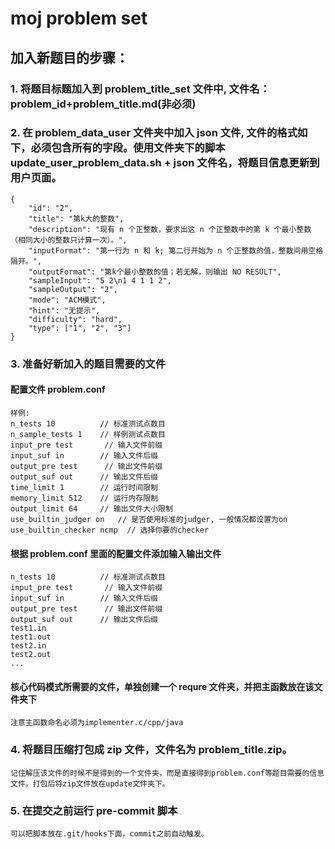 # moj problem set

## 加入新题目的步骤：

### 1. 将题目标题加入到 problem_title_set 文件中, 文件名：problem_id+problem_title.md(非必须)

### 2. 在 problem_data_user 文件夹中加入 json 文件, 文件的格式如下，必须包含所有的字段。使用文件夹下的脚本 update_user_problem_data.sh + json 文件名，将题目信息更新到用户页面。

    {
        "id": "2",
        "title": "第k大的整数",
        "description": "现有 n 个正整数，要求出这 n 个正整数中的第 k 个最小整数（相同大小的整数只计算一次）。",
        "inputFormat": "第一行为 n 和 k; 第二行开始为 n 个正整数的值，整数间用空格隔开。",
        "outputFormat": "第k个最小整数的值；若无解，则输出 NO RESULT",
        "sampleInput": "5 2\n1 4 1 1 2",
        "sampleOutput": "2",
        "mode": "ACM模式",
        "hint": "无提示",
        "difficulty": "hard",
        "type": ["1", "2", "3"]
    }

### 3. 准备好新加入的题目需要的文件

#### 配置文件 problem.conf

    样例:
    n_tests 10          // 标准测试点数目
    n_sample_tests 1    // 样例测试点数目
    input_pre test       // 输入文件前缀
    input_suf in        // 输入文件后缀
    output_pre test      // 输出文件前缀
    output_suf out      // 输出文件后缀
    time_limit 1        // 运行时间限制
    memory_limit 512    // 运行内存限制
    output_limit 64     // 输出文件大小限制
    use_builtin_judger on   // 是否使用标准的judger, 一般情况都设置为on
    use_builtin_checker ncmp  // 选择你要的checker

#### 根据 problem.conf 里面的配置文件添加输入输出文件

    n_tests 10          // 标准测试点数目
    input_pre test       // 输入文件前缀
    input_suf in        // 输入文件后缀
    output_pre test      // 输出文件前缀
    output_suf out      // 输出文件后缀
    test1.in
    test1.out
    test2.in
    test2.out
    ...

#### 核心代码模式所需要的文件，单独创建一个 requre 文件夹，并把主函数放在该文件夹下

    注意主函数命名必须为implementer.c/cpp/java

### 4. 将题目压缩打包成 zip 文件，文件名为 problem_title.zip。

    记住解压该文件的时候不是得到的一个文件夹，而是直接得到problem.conf等题目需要的信息文件。打包后将zip文件放在update文件夹下。

### 5. 在提交之前运行 pre-commit 脚本

    可以把脚本放在.git/hooks下面，commit之前自动触发。
